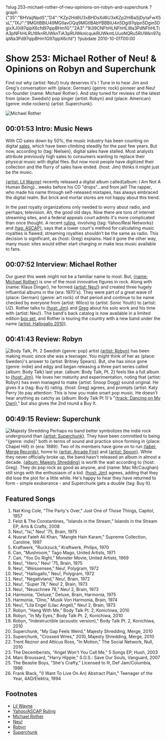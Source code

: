 ?slug 253-michael-rother-of-neu-opinions-on-robyn-and-superchunk
?graph {"35":"BHVaijNpdS","D4":"KZp2Hd6U3xBHDsXd6U3xKZp2HiBaSjDytaFwX5sL","1XJ":"9MGtlBBiU49MGtlavOQq9MGtlBAbYBBBiU4n5Dgi97qipn5Dgin5DgixXJ0i97qipX6cfd97qipBHm1G","2A3":"9i39CNFhHLNFhHLWa3PdNFhHLTiA3pNFhHLRUWknRUWknTiA3pRUWknlcqukRUWkntLUuoNQRu5RUWkn97qipWa3Pd97qipBHm1G97qipX6cfd"}
?pubdate 2010-10-01T00:00

# Show 253: Michael Rother of Neu! & Opinions on Robyn and Superchunk
Find out why {artist: Neu!} truly deserves it's ! Tune in to hear Jim and Greg's conversation with {place: German} {genre: rock} pioneer and Neu! co-founder {name: Michael Rother}. And stay tuned for reviews of the latest from {place: Swedish} pop singer {artist: Robyn} and {place: American} {genre: indie rockers} {artist: Superchunk}.

![Michael Rother](https://static.soundopinions.org/images/2010/rother.jpg)

## 00:01:53 Intro: Music News
With CD sales down by 50%, the music industry has been counting on digital [sales](http://www.ft.com/cms/s/0/4b5a3c80-c998-11df-b3d6-00144feab49a.html), which have been climbing steadily for the past few years. But now, according to {tag: Nielsen}, digital sales have stalled. Most analysts attribute previously high sales to consumers wanting to replace their physical music with digital files. But now most people have digitized their collection and the flurry of sales have ended. {host: Jim} thinks it might just be the music.

[{artist: Lil Wayne}](http://www.lilwayne-online.com/) recently released a digital album called{album:  I Am Not A Human Being}...weeks before his CD "drops"...and from jail! The rapper, who made his name through self-released mixtapes, has always embraced the digital realm. But brick and mortar stores are not happy about this trend. 

In the past royalty organizations only needed to worry about radio, and perhaps, television. Ah, the good old days. Now there are tons of internet streaming sites, and a federal appeals court admits it's more complicated than once thought. A recent [ruling](http://www.latimes.com/entertainment/sns-music-streaming-royalties,0,4925036.story), involving {tag: Yahoo/Real Networks} and [{tag: ASCAP}](http://www.ascap.com/press/2010/0929_Court_Decision.aspx), says that a lower court's method for calculating music royalties is flawed; streaming royalties shouldn't be the same as radio. This decision is significant, as {host: Greg} explains. Had it gone the other way, many music sites would either start charging or make less music available to fans.

## 00:07:52 Interview: Michael Rother
Our guest this week might not be a familiar name to most. But, [{name: Michael Rother}](http://www.michaelrother.de/) is one of the most innovative figures in rock. Along with {name: Klaus Dinger}, he formed [{artist: Neu!}](http://www.allmusic.com/cg/amg.dll?p=amg&sql=1:NEU!) and created three hugely influential albums in the {era: 1970's}. They were part of a great wave of {place: German} {genre: art rock} of that period and continue to be name checked by everyone from {artist: Wilco} to {artist: Sonic Youth} to {artist: U2}. Rother talks to [{host: Jim}](http://blogs.vocalo.org/jderogatis/2010/09/neu-riding-through-the-night-and-stopping-chicago-this-evening/36317) and [Greg](http://leisureblogs.chicagotribune.com/turn_it_up/2010/09/neu-is-cool-35-years-after-revolutionizing-rock.html) about his solo work and his time with {artist: Neu!}. The band's back catalog is now available in a limited edition [box set](http://www.neu2010.com/), and Rother is touring the country with a new band under the name [{artist: Hallogallo 2010}](http://blogs.myspace.com/index.cfm?fuseaction=blog.view&friendId=131220155&blogId=530885231).

## 00:41:43 Review: Robyn
![Body Talk, Pt. 2](https://static.soundopinions.org/assets/253/1XJ0.jpg)
Swedish {genre: pop} artist [{artist: Robyn}](http://www.robyn.com/) has been making music since she was a teenager. You might think of her as {place: Sweden}'s answer to {artist: Britney Spears}. But, she has since gone {genre: indie} and edgy and began releasing a three part series called {album: Body Talk} last year. {album: Body Talk, Pt. 2} feels like a full album to [{host: Jim}](http://blogs.vocalo.org/jderogatis/2010/09/album-review-robyn-%e2%80%9cbody-talk-pt-2%e2%80%9d/37762). He loves her maturity and experimentation, noting that {artist: Robyn} has even managed to make {artist: Snoop Dogg} sound original. He gives it a {tag: Buy It} rating. {host: Greg} agrees, and prompts {artist: Katy Perry }to pay attention: This is how you make smart pop music. He doesn't hear anything as catchy as {album: Body Talk Pt 1}'s "[{track: Dancing on My Own}](http://vimeo.com/11925060)," but also gives the 2nd round a Buy It.

## 00:49:15 Review: Superchunk
![Majesty Shredding](https://static.soundopinions.org/assets/253/2A30.jpg)
Perhaps no band better symbolizes the indie rock underground than [{artist: Superchunk}](/show/269/). They have been committed to being "{genre: indie}" both in terms of sound and practice since forming in {place: Chapel Hill} in {era: 1989}. Two of its members have gone on to run [{label: Merge Records}](http://www.mergerecords.com/), home to [{artist: Arcade Fire}](/show/290/) and [{artist: Spoon}](/show/102/). While they never officially broke up, the band hasn't released an album in almost a decade. [{album: Majesty Shredding}](http://www.mergerecords.com/store/store_detail.php?catalog_id=717) is worth the wait according to {host: Greg}. They do pop rock as good as anyone, and {name: Mac McCaughan} still sings with the enthusiasm of a kid. [{host: Jim}](http://blogs.vocalo.org/jderogatis/2010/09/album-review-superchunk-majesty-shredding/37592) agrees, adding that they did lose the plot for a little while. He's happy to hear they have returned to form - simple exuberance - and Superchunk gets a double {tag: Buy It}.

## Featured Songs
1. Nat King Cole, "The Party's Over," Just One of Those Things, Capitol, 1957
2. Feist & The Constantines, "Islands in the Stream," Islands in the Stream EP, Arts & Crafts, 2008
3. Neu!, "Isi," Neu! '75, Brain, 1975
4. Nusrat Fateh Ali Khan, "Mangte Hain Karam," Supreme Collection, Caroline, 1997
5. Kraftwerk, "Ruckzuck," Kraftwerk, Philips, 1970
6. Can, "Mushroom," Tago Mago, United Artists, 1971
7. Can, "Yoo Do Right," Monster Movie, United Artists, 1969
8. Neu!, "Hero," Neu! '75, Brain, 1975
9. Neu!, "Weissensee," Neu!, Polygram, 1972
10. Neu!, "Hallogallo," Neu!, Polygram, 1972
11. Neu!, "Negativland," Neu!, Brain, 1972
12. Neu!, "Super 78," Neu! 2, Brain, 1973
13. Neu!, "Neuschnee 78," Neu! 2, Brain, 1973
14. Harmonia, "Deluxe," Deluxe, Brain, Harmonia, 1975
15. Harmonia, "Dino," Musik Von Harmonia, Brain, 1974
16. Neu!, "Lila Engel (Lilac Angel)," Neu! 2, Brain, 1973
17. Robyn, "Hang With Me," Body Talk Pt. 2, Konichiwa, 2010
18. Robyn, "In My Eyes," Body Talk Pt. 2, Konichiwa, 2010
19. Robyn, "Indestructible (acoustic version)," Body Talk Pt. 2, Konichiwa, 2010
20. Superchunk, "My Gap Feels Weird," Majesty Shredding, Merge, 2010
21. Superchunk, "Crossed Wires," 2010, Majesty Shredding, Merge, 2010
22. Trent Reznor and Atticus Ross, "In Motion," The Social Network, Null, 2010
23. The Decemberists, "Angel Won't You Call Me," 5 Songs EP, Hush, 2003
24. Marc Broussard, "Harry Hippie," S.O.S.: Save Our Souls, Vanguard, 2007
25. The Beastie Boys, "She's Crafty," Licensed to Ill, Def Jam/Columbia, 1986
26. Frank Black, "(I Want To Live On An) Abstract Plain," Teenager of the Year, 4AD/Elektra, 1994

## Footnotes 
- [Lil Wayne](http://www.youngmoney.com/)
- [Yahoo/ASCAP Ruling](http://latimesblogs.latimes.com/entertainmentnewsbuzz/2010/09/federal-appeals-court-tosses-out-method-for-calculating-music-streaming-royalties.html)
- [Michael Rother](http://www.michaelrother.de/en/)
- [Neu!](http://www.discogs.com/artist/12636-Neu!)
- [Robyn](http://robyn.com/)
- [Superchunk](http://superchunk.com/)

